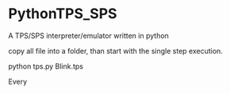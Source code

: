 # PythonTPS_SPS
A TPS/SPS interpreter/emulator written in python

copy all file into a folder, than start with the single step execution.

python tps.py Blink.tps

Every 
